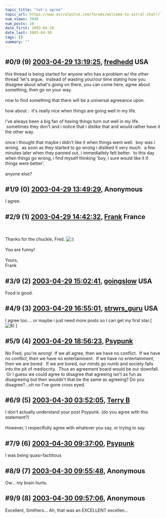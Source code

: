 ```yaml
---
topic_title: "let's agree"
topic_url: https://www.astralpulse.com/forums/welcome-to-astral-chat!/let-s-agree
num_views: 2940
num_posts: 10
date_first: 2003-04-29
date_last: 2003-04-30
tags: []
summary: ""
---
```


## \#0/9 (9) [2003-04-29 13:19:25](https://www.astralpulse.com/forums/index.php?msg=120062), [fredhedd](https://www.astralpulse.com/forums/profile/?u=692) USA ##
<section>
this thread is being started for anyone who has a problem w/ the other thread 'let's argue.  instead of wasting your/our time stating how you disagree about what's going on there, you can come here, agree about something, then go on your way.
<br>
<br>
now to find something that there will be a universal agreeance upon.
<br>
<br>
how about :  it's really nice when things are going well in my life.
<br>
<br>
i've always been a big fan of having things turn out well in my life.  sometimes they don't and i notice that i dislike that and would rather have it the other way.
<br>
<br>
once i thought that maybe i didn't like it when things went well.  boy was i wrong.  as soon as they started to go wrong i disliked it very much.  a few minutes later when they panned out, i immediatlely felt better.  to this day when things go wrong, i find myself thinking 'boy, i sure would like it if things were better'.
<br>
<br>
anyone else?
</section>

## \#1/9 (0) [2003-04-29 13:49:29](https://www.astralpulse.com/forums/index.php?msg=29572), Anonymous  ##
<section>
I agree.
</section>

## \#2/9 (1) [2003-04-29 14:42:32](https://www.astralpulse.com/forums/index.php?msg=29581), [Frank](https://www.astralpulse.com/forums/profile/?u=359) France ##
<section>
<br>
<br>
Thanks for the chuckle, Fred.
<img alt=":)" class="smiley" src="https://www.astralpulse.com/forums/Smileys/fugue/smiley.png" title="Smiley"/>
<br>
<br>
You are funny!
<br>
<br>
Yours,
<br>
Frank
<br>
</section>

## \#3/9 (2) [2003-04-29 15:02:41](https://www.astralpulse.com/forums/index.php?msg=29586), [goingslow](https://www.astralpulse.com/forums/profile/?u=1529) USA ##
<section>
Food is good.
</section>

## \#4/9 (3) [2003-04-29 16:55:01](https://www.astralpulse.com/forums/index.php?msg=29604), [strwrs_guru](https://www.astralpulse.com/forums/profile/?u=2207) USA ##
<section>
I agree too.... or maybe i just need more posts so I can get my first star.[
<img alt="8)" class="smiley" src="https://www.astralpulse.com/forums/Smileys/fugue/cool.png" title="Cool"/>
]
</section>

## \#5/9 (4) [2003-04-29 18:56:23](https://www.astralpulse.com/forums/index.php?msg=29628), [Psypunk](https://www.astralpulse.com/forums/profile/?u=2190)  ##
<section>
No Fred, you're wrong!  If we all agree, then we have no conflict.  If we have no conflict, then we have no entertainment.  If we have no entertainment, then we are bored.  If we are bored, our minds go numb and society falls into the pit of mediocrity.  Thus an agreement board would be our downfall.  Or I guess we could agree to disagree that agreeing isn't as fun as disagreeing but then wouldn't that be the same as agreeing? Do you disagree?...oh no I've gone cross eyed.
<br>
</section>

## \#6/9 (5) [2003-04-30 03:52:05](https://www.astralpulse.com/forums/index.php?msg=29686), [Terry B](https://www.astralpulse.com/forums/profile/?u=2199)  ##
<section>
I don't actually understand your post Psypunk. (do you agree with this statement?)
<br>
<br>
However, I respectfully agree with whatever you say, or trying to say.
</section>

## \#7/9 (6) [2003-04-30 09:37:00](https://www.astralpulse.com/forums/index.php?msg=29712), [Psypunk](https://www.astralpulse.com/forums/profile/?u=2190)  ##
<section>
I was being quasi-factitious
</section>

## \#8/9 (7) [2003-04-30 09:55:48](https://www.astralpulse.com/forums/index.php?msg=29718), Anonymous  ##
<section>
Ow... my brain hurts.
</section>

## \#9/9 (8) [2003-04-30 09:57:06](https://www.astralpulse.com/forums/index.php?msg=29719), Anonymous  ##
<section>
Excellent, Smithers... Ah, that was an EXCELLENT excellen...
</section>